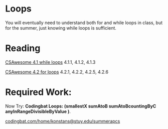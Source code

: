 # Loops

You will eventually need to understand both for and while loops in class, but for the summer, just knowing while loops is sufficient. 

# Reading
[CSAwesome 4.1 while loops](https://runestone.academy/ns/books/published/csawesome/Unit4-Iteration/topic-4-1-while-loops.html)
4.1.1, 4.1.2, 4.1.3

[CSAwesome 4.2 for loops](https://runestone.academy/ns/books/published/csawesome/Unit4-Iteration/topic-4-2-for-loops.html)
4.2.1, 4.2.2, 4.2.5, 4.2.6

# Required Work:

Now Try: **Codingbat Loops: (smallestX  sumAtoB  sumAtoBcountingByC  anyInRangeDivisibleByValue )**.

[codingbat.com/home/konstans@stuy.edu/summerapcs](https://codingbat.com/home/konstans@stuy.edu/summerapcs)
